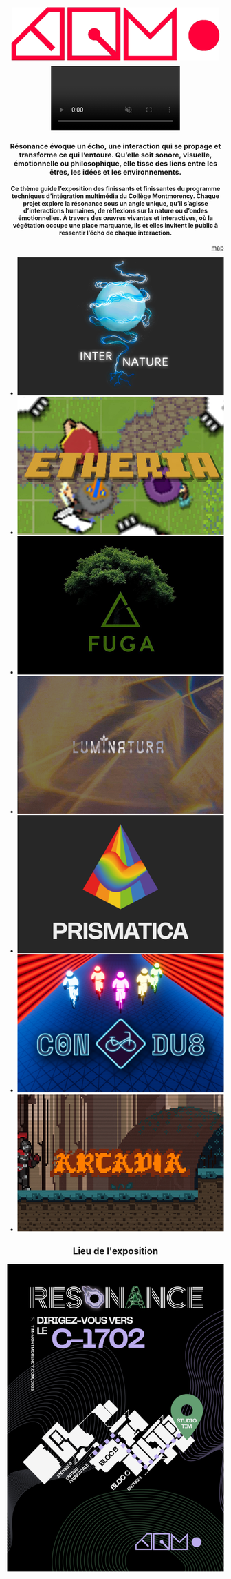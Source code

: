 <div style="text-align: center; padding: 2%;">
    <img class="logo_tim" src="./medias/logo_tim-optimiser.png">
</div>
<!-- <h1 style="text-align: center;"> Résonance</h1>
<h1 style="text-align: center;"> Expérience multimédia TIM 2025</h1> -->

<div style="text-align: center;">
    <video autoplay loop muted playsinline>
        <source src="./medias/resonanceBanner.mp4" type="video/mp4">
        <img src="./medias/resonanceBannerBackup.png" alt="Bannière de l'exposition Résonance">
    </video>
</div>

<h3 style="text-align: center;">Résonance évoque un écho, une interaction qui se propage et transforme ce qui l’entoure. Qu’elle soit sonore, visuelle, émotionnelle ou philosophique, elle tisse des liens entre les êtres, les idées et les environnements.
</h3>

<h4 style="text-align: center;">Ce thème guide l’exposition des finissants et finissantes du programme <a href="https://tim-montmorency.com/" style="text-decoration: none;">techniques d’intégration multimédia du Collège Montmorency</a>. Chaque projet explore la résonance sous un angle unique, qu’il s’agisse d’interactions humaines, de réflexions sur la nature ou d’ondes émotionnelles. À travers des œuvres vivantes et interactives, où la végétation occupe une place marquante, ils et elles invitent le public à ressentir l’écho de chaque interaction.
</h4>

<div style="text-align: right;">
<a href="#lieu" title="Voir le lieu de l'exposition" class="material-symbols-outlined">
map
</a>
</div>

* [![Internature](./medias/logo_internature.png)](https://tprangers.github.io/internature/#/)
* [![Etheria](./medias/logo_etheria.png)](https://ethereal-creators.github.io/Etheria/#/)
* [![Fuga](./medias/Fuga.png)](https://escapism-fuga.github.io/Fuga/#/)
* [![Luminatura](./medias/luminatura.png)](https://miaou-mafia.github.io/projet-luminatura/#/)
* [![Prismatica](./medias/logo_prismatica.png)](https://pootpookies.github.io/Prismatica/#/)
* [![C0N-DU8](./medias/logo_c0n-du8.png)](https://gearshift-games.github.io/Web-C0N-DU8/#/)
* [![Arcadia](./medias/arcadia_panel.png)](https://cousi-cousa.github.io/Arcadia/#/)

<h2 id="lieu" style="text-align: center;">Lieu de l'exposition</h2>
<div style="text-align: center;">
    <img src="./medias/carte.png">
</div>